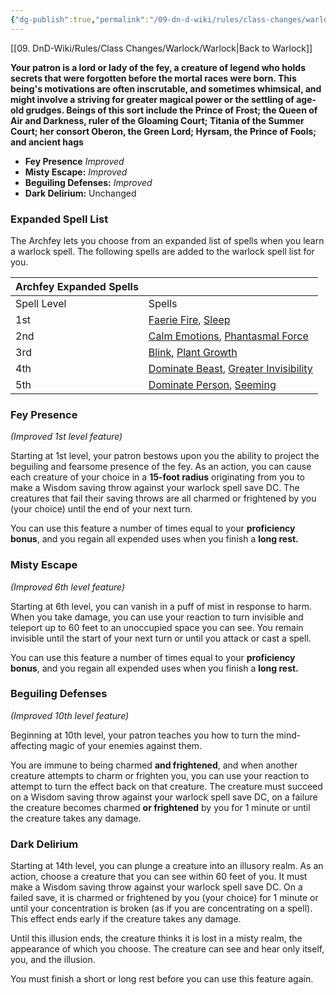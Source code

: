 ```yaml
---
{"dg-publish":true,"permalink":"/09-dn-d-wiki/rules/class-changes/warlock/the-archfey/","tags":["subclass","warlock"]}
---
```


[[09. DnD-Wiki/Rules/Class Changes/Warlock/Warlock\|Back to Warlock]]

**Your patron is a lord or lady of the fey, a creature of legend who holds secrets that were forgotten before the mortal races were born. This being's motivations are often inscrutable, and sometimes whimsical, and might involve a striving for greater magical power or the settling of age-old grudges. Beings of this sort include the Prince of Frost; the Queen of Air and Darkness, ruler of the Gloaming Court; Titania of the Summer Court; her consort Oberon, the Green Lord; Hyrsam, the Prince of Fools; and ancient hags**

* **Fey Presence** *Improved*
* **Misty Escape:** *Improved*
* **Beguiling Defenses:** *Improved*
* **Dark Delirium:** Unchanged

### Expanded Spell List
The Archfey lets you choose from an expanded list of spells when you learn a warlock spell. The following spells are added to the warlock spell list for you.

|Archfey Expanded Spells|   |
|---|---|
|Spell Level|Spells|
|1st|[Faerie Fire](http://dnd5e.wikidot.com/spell:faerie-fire), [Sleep](http://dnd5e.wikidot.com/spell:sleep)|
|2nd|[Calm Emotions](http://dnd5e.wikidot.com/spell:calm-emotions), [Phantasmal Force](http://dnd5e.wikidot.com/spell:phantasmal-force)|
|3rd|[Blink](http://dnd5e.wikidot.com/spell:blink), [Plant Growth](http://dnd5e.wikidot.com/spell:plant-growth)|
|4th|[Dominate Beast](http://dnd5e.wikidot.com/spell:dominate-beast), [Greater Invisibility](http://dnd5e.wikidot.com/spell:greater-invisibility)|
|5th|[Dominate Person](http://dnd5e.wikidot.com/spell:dominate-person), [Seeming](http://dnd5e.wikidot.com/spell:seeming)|

### Fey Presence
*(Improved 1st level feature)*

Starting at 1st level, your patron bestows upon you the ability to project the beguiling and fearsome presence of the fey. As an action, you can cause each creature of your choice in a **15-foot radius** originating from you to make a Wisdom saving throw against your warlock spell save DC. The creatures that fail their saving throws are all charmed or frightened by you (your choice) until the end of your next turn.

You can use this feature a number of times equal to your **proficiency bonus**, and you regain all expended uses when you finish a **long rest.**

### Misty Escape
*(Improved 6th level feature)*

Starting at 6th level, you can vanish in a puff of mist in response to harm. When you take damage, you can use your reaction to turn invisible and teleport up to 60 feet to an unoccupied space you can see. You remain invisible until the start of your next turn or until you attack or cast a spell.

You can use this feature a number of times equal to your **proficiency bonus**, and you regain all expended uses when you finish a **long rest.**


### Beguiling Defenses
*(Improved 10th level feature)*

Beginning at 10th level, your patron teaches you how to turn the mind-affecting magic of your enemies against them. 

You are immune to being charmed **and frightened**, and when another creature attempts to charm or frighten you, you can use your reaction to attempt to turn the effect back on that creature. The creature must succeed on a Wisdom saving throw against your warlock spell save DC, on a failure the creature becomes charmed **or frightened** by you for 1 minute or until the creature takes any damage.

### Dark Delirium
Starting at 14th level, you can plunge a creature into an illusory realm. As an action, choose a creature that you can see within 60 feet of you. It must make a Wisdom saving throw against your warlock spell save DC. On a failed save, it is charmed or frightened by you (your choice) for 1 minute or until your concentration is broken (as if you are concentrating on a spell). This effect ends early if the creature takes any damage.

Until this illusion ends, the creature thinks it is lost in a misty realm, the appearance of which you choose. The creature can see and hear only itself, you, and the illusion.

You must finish a short or long rest before you can use this feature again. 